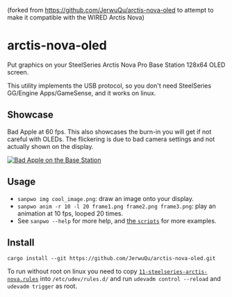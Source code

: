 (forked from https://github.com/JerwuQu/arctis-nova-oled to attempt to make it compatible with the WIRED Arctis Nova)
# arctis-nova-oled
Put graphics on your SteelSeries Arctis Nova Pro Base Station 128x64 OLED screen.

This utility implements the USB protocol, so you don't need SteelSeries GG/Engine Apps/GameSense, and it works on linux. 

## Showcase
Bad Apple at 60 fps.
This also showcases the burn-in you will get if not careful with OLEDs. The flickering is due to bad camera settings and not actually shown on the display.

[![Bad Apple on the Base Station](http://img.youtube.com/vi/k51zNrMLti4/0.jpg)](http://www.youtube.com/watch?v=k51zNrMLti4 "Bad Apple on a SteelSeries Arctis Nova Pro Wireless Base Station")

## Usage
- `sanpwo img cool_image.png`: draw an image onto your display.
- `sanpwo anim -r 10 -l 20 frame1.png frame2.png frame3.png`: play an animation at 10 fps, looped 20 times.
- See `sanpwo --help` for more help, and [the `scripts`](https://github.com/Piipperi/arctis-nova-oled/tree/master/scripts) for more examples.

## Install
`cargo install --git https://github.com/JerwuQu/arctis-nova-oled.git`

To run without root on linux you need to copy [`11-steelseries-arctis-nova.rules`](https://github.com/Piipperi/arctis-nova-oled/blob/master/11-steelseries-arctis-nova.rules) into `/etc/udev/rules.d/` and run `udevadm control --reload` and `udevadm trigger` as root.
